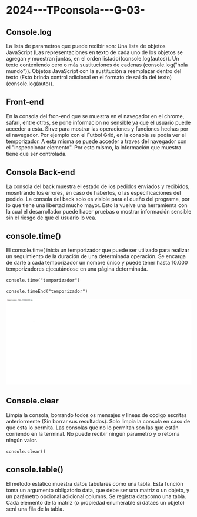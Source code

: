 # 2024---TPconsola---G-03-

## Console.log 
La lista de parametros que puede recibir son:
  Una lista de objetos JavaScript (Las representaciones en texto de cada uno de los objetos se agregan y muestran juntas, en el orden listado)(console.log(autos)).
  Un texto conteniendo cero o más sustituciones de cadenas (console.log("hola mundo")).
  Objetos JavaScript con la sustitución a reemplazar dentro del texto (Esto brinda control adicional en el formato de salida del texto)(console.log(auto)).

## Front-end
En la consola del fron-end que se muestra en el navegador en el chrome, safari, entre otros, se pone informacion no sensible ya que el usuario puede acceder a esta. Sirve para mostrar las operaciones y funciones hechas por el navegador. Por ejemplo con el Futbol Grid, en la consola se podía ver el temporizador. A esta misma	se puede acceder a traves del navegador con el "inspeccionar elemento". Por esto mismo, la información que muestra tiene que ser controlada. 

## Consola Back-end
La consola del back muestra el estado de los pedidos enviados y recibidos, mosntrando los errores, en caso de haberlos, o las especificaciones del pedido. La consola del back solo es visible para el dueño del programa, por lo que tiene una libertad mucho mayor. Esto la vuelve una herramienta con la cual el desarrollador puede hacer pruebas o mostrar información sensible sin el riesgo de que el usuario lo vea. 

## console.time()
El console.time( inicia un temporizador que puede ser utiizado para realizar un seguimiento de la duración de una determinada operación. Se encarga de darle a cada temporizador un nombre único y puede tener hasta 10.000 temporizadores ejecutándose en una página determinada.
```
console.time("temporizador")
```
```
console.timeEnd("temporizador")
```
![](Console.time.png)
## Console.clear
Limpia la consola, borrando todos os mensajes y lineas de codigo escritas anteriormente (Sin borrar sus resultados). Solo limpia la consola en caso de que esta lo permita. Las consolas que no lo permitan son las que están corriendo en la terminal. No puede recibir ningún parametro y o retorna ningún valor. 
```
console.clear()
```
## console.table()
El método estático muestra datos tabulares como una tabla. Esta función toma un argumento obligatorio data, que debe ser una matriz o un objeto, y un parámetro opcional adicional columns. Se registra datacomo una tabla. Cada elemento de la matriz (o propiedad enumerable si dataes un objeto) será una fila de la tabla.

